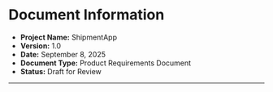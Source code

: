 # Document Information
- **Project Name:** ShipmentApp
- **Version:** 1.0
- **Date:** September 8, 2025
- **Document Type:** Product Requirements Document
- **Status:** Draft for Review

---
